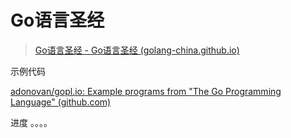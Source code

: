 # Go语言圣经

> [Go语言圣经 - Go语言圣经 (golang-china.github.io)](https://golang-china.github.io/gopl-zh/index.html)

示例代码

[adonovan/gopl.io: Example programs from "The Go Programming Language" (github.com)](https://github.com/adonovan/gopl.io)

进度   。。。。
